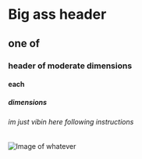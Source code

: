# Big ass header
## one of
### header of moderate dimensions 
#### each
##### dimensions
###### im just vibin here following instructions


![Image of whatever](https://octodex.github.com/images/yaktocat.png)
